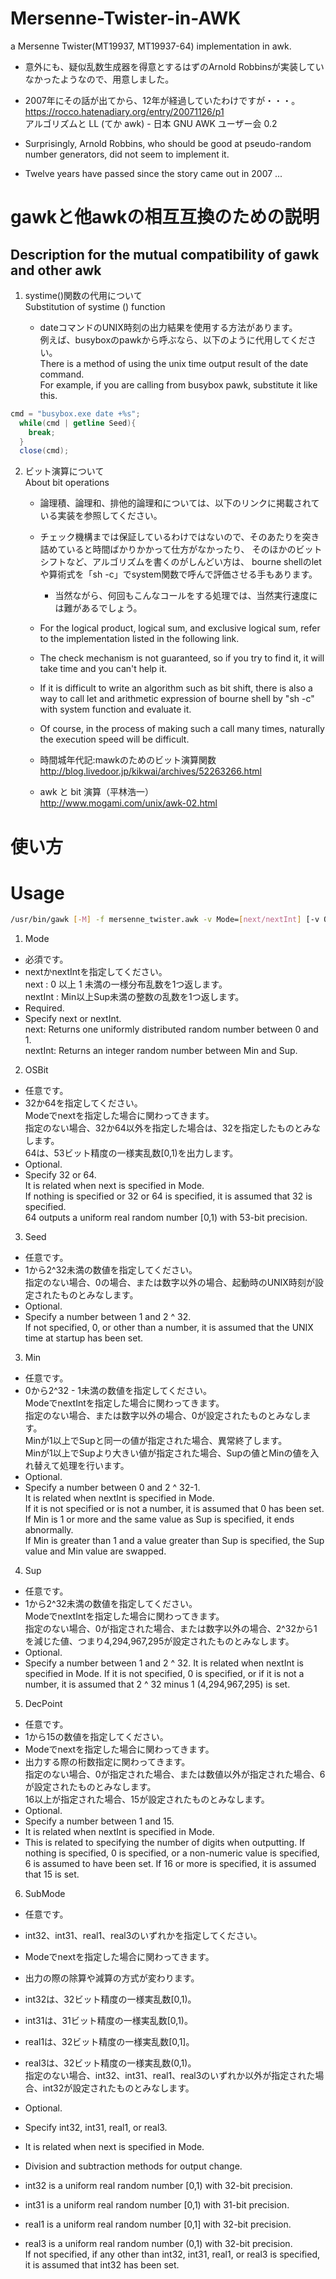 # Mersenne-Twister-in-AWK
a Mersenne Twister(MT19937, MT19937-64) implementation in awk.

* 意外にも、疑似乱数生成器を得意とするはずのArnold Robbinsが実装していなかったようなので、用意しました。
* 2007年にその話が出てから、12年が経過していたわけですが・・・。
https://rocco.hatenadiary.org/entry/20071126/p1  
アルゴリズムと LL (てか awk) - 日本 GNU AWK ユーザー会 0.2  

* Surprisingly, Arnold Robbins, who should be good at pseudo-random number generators, did not seem to implement it.
* Twelve years have passed since the story came out in 2007 ...


# gawkと他awkの相互互換のための説明
## Description for the mutual compatibility of gawk and other awk
1. systime()関数の代用について  
Substitution of systime () function

	* dateコマンドのUNIX時刻の出力結果を使用する方法があります。  
	例えば、busyboxのpawkから呼ぶなら、以下のように代用してください。  
	There is a method of using the unix time output result of the date command.  
	For example, if you are calling from busybox pawk, substitute it like this.  
  
  ```awk
  cmd = "busybox.exe date +%s";
	while(cmd | getline Seed){
	  break;
	}
	close(cmd);
  ```

2. ビット演算について  
About bit operations

	* 論理積、論理和、排他的論理和については、以下のリンクに掲載されている実装を参照してください。
	* チェック機構までは保証しているわけではないので、そのあたりを突き詰めていると時間ばかりかかって仕方がなかったり、
    そのほかのビットシフトなど、アルゴリズムを書くのがしんどい方は、
    bourne shellのletや算術式を「sh -c」でsystem関数で呼んで評価させる手もあります。
    	* 当然ながら、何回もこんなコールをする処理では、当然実行速度には難があるでしょう。

	* For the logical product, logical sum, and exclusive logical sum, refer to the implementation listed in the following link.
	* The check mechanism is not guaranteed, so if you try to find it, it will take time and you can't help it.
	* If it is difficult to write an algorithm such as bit shift, there is also a way to call let and arithmetic expression of bourne shell by "sh -c" with system function and evaluate it.
	* Of course, in the process of making such a call many times, naturally the execution speed will be difficult.

	* 時間城年代記:mawkのためのビット演算関数  
	http://blog.livedoor.jp/kikwai/archives/52263266.html

	* awk と bit 演算（平林浩一）  
	http://www.mogami.com/unix/awk-02.html

# 使い方
# Usage

```bash
/usr/bin/gawk [-M] -f mersenne_twister.awk -v Mode=[next/nextInt] [-v OSBit=[32/64]] [-v Seed=[[:digit:]].*] [-v Min=[[:digit:]].*] [-v Sup=[[:digit:]].*] [-v DecPoint=[[:digit:]].*] [-v SubMode=[int32/int31/real1/real3]]
```

1. Mode
* 必須です。  
* nextかnextIntを指定してください。  
next : 0 以上 1 未満の一様分布乱数を1つ返します。  
nextInt : Min以上Sup未満の整数の乱数を1つ返します。  
* Required.
* Specify next or nextInt.  
next: Returns one uniformly distributed random number between 0 and 1.  
nextInt: Returns an integer random number between Min and Sup.  


2. OSBit
* 任意です。  
* 32か64を指定してください。  
Modeでnextを指定した場合に関わってきます。  
指定のない場合、32か64以外を指定した場合は、32を指定したものとみなします。  
64は、53ビット精度の一様実乱数[0,1)を出力します。  
* Optional.  
* Specify 32 or 64.  
It is related when next is specified in Mode.  
If nothing is specified or 32 or 64 is specified, it is assumed that 32 is specified.  
64 outputs a uniform real random number [0,1) with 53-bit precision.  

3. Seed
* 任意です。  
* 1から2^32未満の数値を指定してください。  
指定のない場合、0の場合、または数字以外の場合、起動時のUNIX時刻が設定されたものとみなします。
* Optional.  
* Specify a number between 1 and 2 ^ 32.  
If not specified, 0, or other than a number, it is assumed that the UNIX time at startup has been set.  

3. Min
* 任意です。  
* 0から2^32 - 1未満の数値を指定してください。    
ModeでnextIntを指定した場合に関わってきます。  
指定のない場合、または数字以外の場合、0が設定されたものとみなします。  
Minが1以上でSupと同一の値が指定された場合、異常終了します。  
Minが1以上でSupより大きい値が指定された場合、Supの値とMinの値を入れ替えて処理を行います。  
* Optional.  
* Specify a number between 0 and 2 ^ 32-1.  
It is related when nextInt is specified in Mode.  
If it is not specified or is not a number, it is assumed that 0 has been set.  
If Min is 1 or more and the same value as Sup is specified, it ends abnormally.  
If Min is greater than 1 and a value greater than Sup is specified, the Sup value and Min value are swapped.  

4. Sup
* 任意です。  
* 1から2^32未満の数値を指定してください。    
ModeでnextIntを指定した場合に関わってきます。  
指定のない場合、0が指定された場合、または数字以外の場合、2^32から1を減じた値、つまり4,294,967,295が設定されたものとみなします。  
* Optional.
* Specify a number between 1 and 2 ^ 32.
It is related when nextInt is specified in Mode.
If it is not specified, 0 is specified, or if it is not a number, it is assumed that 2 ^ 32 minus 1 (4,294,967,295) is set. 

5. DecPoint
* 任意です。
* 1から15の数値を指定してください。  
* Modeでnextを指定した場合に関わってきます。  
* 出力する際の桁数指定に関わってきます。  
指定のない場合、0が指定された場合、または数値以外が指定された場合、6が設定されたものとみなします。  
16以上が指定された場合、15が設定されたものとみなします。  
* Optional.
* Specify a number between 1 and 15.
* It is related when nextInt is specified in Mode.
* This is related to specifying the number of digits when outputting.
If nothing is specified, 0 is specified, or a non-numeric value is specified, 6 is assumed to have been set.
If 16 or more is specified, it is assumed that 15 is set.

6. SubMode
* 任意です。  
* int32、int31、real1、real3のいずれかを指定してください。  
* Modeでnextを指定した場合に関わってきます。  
* 出力の際の除算や減算の方式が変わります。  
* int32は、32ビット精度の一様実乱数[0,1)。  
* int31は、31ビット精度の一様実乱数[0,1)。  
* real1は、32ビット精度の一様実乱数[0,1]。  
* real3は、32ビット精度の一様実乱数(0,1)。  
指定のない場合、int32、int31、real1、real3のいずれか以外が指定された場合、int32が設定されたものとみなします。  

* Optional.  
* Specify int32, int31, real1, or real3.  
* It is related when next is specified in Mode.  
* Division and subtraction methods for output change.  
* int32 is a uniform real random number [0,1) with 32-bit precision.  
* int31 is a uniform real random number [0,1) with 31-bit precision.  
* real1 is a uniform real random number [0,1] with 32-bit precision.  
* real3 is a uniform real random number (0,1) with 32-bit precision.  
If not specified, if any other than int32, int31, real1, or real3 is specified, it is assumed that int32 has been set.  


